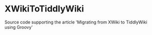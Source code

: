 XWikiToTiddlyWiki
=================

Source code supporting the article 'Migrating from XWiki to TiddlyWiki using Groovy'